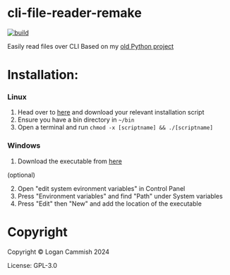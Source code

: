 # cli-file-reader-remake
[![build](https://github.com/logancammish/cli-file-reader-remake/actions/workflows/rust.yml/badge.svg)](https://github.com/logancammish/cli-file-reader-remake/actions/workflows/rust.yml)

Easily read files over CLI
Based on my [old Python project](https://github.com/logancammish/cli-file-reader)

# Installation: 
### Linux
1. Head over to [here](https://github.com/logancammish/cli-file-reader-remake/releases/latest) and download your relevant installation script
2. Ensure you have a bin directory in `~/bin`
3. Open a terminal and run `chmod -x [scriptname] && ./[scriptname]`
### Windows
1. Download the executable from [here](https://github.com/logancammish/cli-file-reader-remake/releases/latest)

(optional)

2. Open "edit system evironment variables" in Control Panel
3. Press "Environment variables" and find "Path" under System variables
4. Press "Edit" then "New" and add the location of the executable

# Copyright
Copyright © Logan Cammish 2024

License: GPL-3.0


